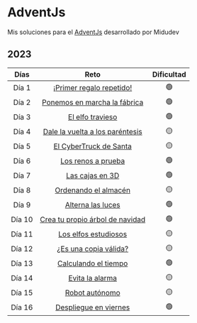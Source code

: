 # AdventJs

Mis soluciones para el [AdventJs](https://adventjs.dev/es) desarrollado por Midudev

## 2023

|  Días  |                                     Reto                                      | Dificultad |
| :----: | :---------------------------------------------------------------------------: | :--------: |
| Día 1  |     [¡Primer regalo repetido!](https://adventjs.dev/es/challenges/2023/1)     |     🟢     |
| Día 2  |   [Ponemos en marcha la fábrica](https://adventjs.dev/es/challenges/2023/2)   |     🟢     |
| Día 3  |         [El elfo travieso](https://adventjs.dev/es/challenges/2023/3)         |     🟢     |
| Día 4  | [Dale la vuelta a los paréntesis](https://adventjs.dev/es/challenges/2023/4)  |     🟡     |
| Día 5  |      [El CyberTruck de Santa](https://adventjs.dev/es/challenges/2023/5)      |     🟡     |
| Día 6  |        [Los renos a prueba](https://adventjs.dev/es/challenges/2023/6)        |     🟢     |
| Día 7  |         [Las cajas en 3D](https://adventjs.dev/es/challenges/2023/7)          |     🟢     |
| Día 8  |       [Ordenando el almacén](https://adventjs.dev/es/challenges/2023/8)       |     🟡     |
| Día 9  |        [Alterna las luces](https://adventjs.dev/es/challenges/2023/9)         |     🟢     |
| Día 10 | [Crea tu propio árbol de navidad](https://adventjs.dev/es/challenges/2023/10) |     🟢     |
| Día 11 |      [Los elfos estudiosos](https://adventjs.dev/es/challenges/2023/11)       |     🟡     |
| Día 12 |      [¿Es una copia válida?](https://adventjs.dev/es/challenges/2023/12)      |     🟡     |
| Día 13 |      [Calculando el tiempo](https://adventjs.dev/es/challenges/2023/13)       |     🟢     |
| Día 14 |         [Evita la alarma](https://adventjs.dev/es/challenges/2023/14)         |     🟡     |
| Día 15 |         [Robot autónomo](https://adventjs.dev/es/challenges/2023/15)          |     🟡     |
| Día 16 |      [Despliegue en viernes](https://adventjs.dev/es/challenges/2023/1)       |     🟢     |
